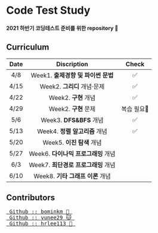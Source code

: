 # Code Test Study  
#### 2021 하반기 코딩테스트 준비를 위한 repository &#128194; 
  
## Curriculum 
Date | Discription | Check
:-: | :-: | :-:
4/8 | Week1. **출제경향 및 파이썬 문법** | ✅  
4/15 | Week2. **그리디** 개념·문제 | ✅  
4/22 | Week2. **구현** 개념 | ✅
4/29 | Week2. **구현** 문제 | 복습 필요🔎
5/6 | Week3. **DFS&BFS** 개념 | ✅
5/13 | Week4. **정렬 알고리즘** 개념 | ✅
5/20 | Week5. **이진 탐색** 개념 |
5/27 | Week6. **다이나믹 프로그래밍** 개념 |
6/3 | Week7. **최단경로 프로그래밍** 개념 |
6/10 | Week8. **기타 그래프 이론** 개념 |


## Contributors  
<pre>
<a href="https://github.com/bominkm"> Github :: bominkm &#128059; </a>  
<a href="https://github.com/yunee29"> Github :: yunee29 &#128049; </a>  
<a href="https://github.com/hrlee113"> Github :: hrlee113 &#128036; </a>
</pre>
